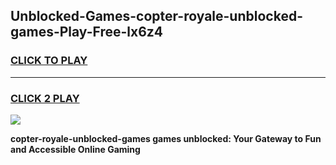 
## Unblocked-Games-copter-royale-unblocked-games-Play-Free-lx6z4
<h3>
<a href="https://premium76.site?title=copter-royale-unblocked-games&ref=12A">CLICK TO PLAY</a></h3>
<hr>

<h3>
<a href="https://premium76.site?title=copter-royale-unblocked-games&ref=12A">CLICK 2 PLAY</a>
  
</h3>

<a href="https://premium76.site?title=copter-royale-unblocked-games&ref=12A"><img src="https://clearcache.store/games.png"></a>


**copter-royale-unblocked-games games unblocked: Your Gateway to Fun and Accessible Online Gaming**
